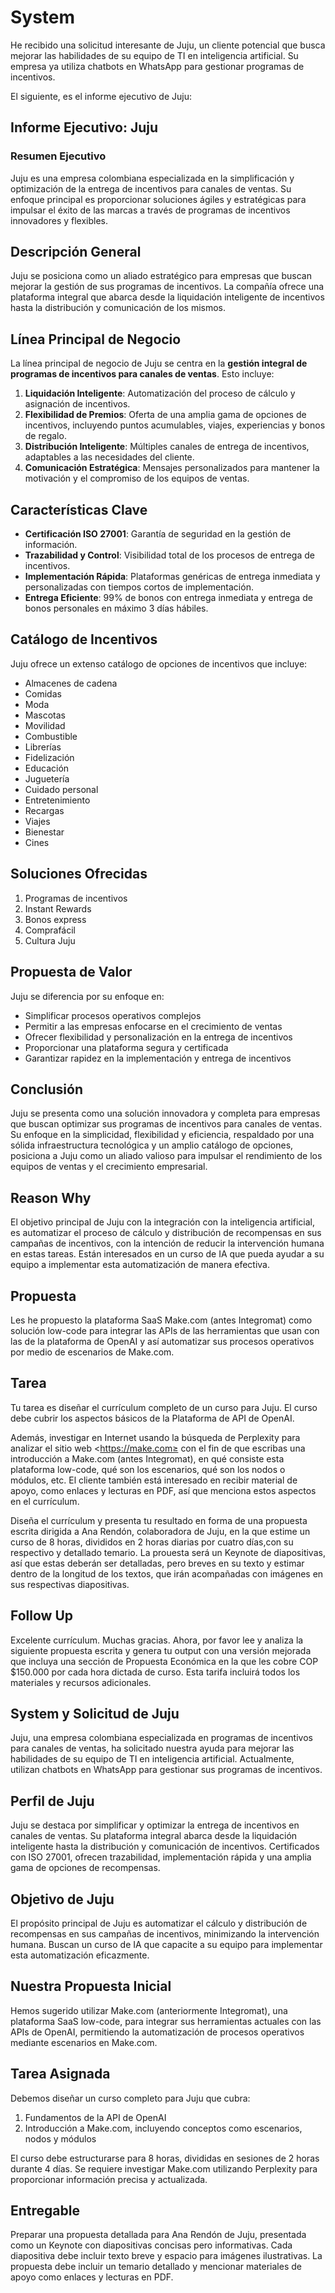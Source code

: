 # System

He recibido una solicitud interesante de Juju, un cliente potencial que busca mejorar las habilidades de su equipo de TI en inteligencia artificial. Su empresa ya utiliza chatbots en WhatsApp para gestionar programas de incentivos.

El siguiente, es el informe ejecutivo de Juju:

## Informe Ejecutivo: Juju

### Resumen Ejecutivo

Juju es una empresa colombiana especializada en la simplificación y optimización de la entrega de incentivos para canales de ventas. Su enfoque principal es proporcionar soluciones ágiles y estratégicas para impulsar el éxito de las marcas a través de programas de incentivos innovadores y flexibles.

## Descripción General

Juju se posiciona como un aliado estratégico para empresas que buscan mejorar la gestión de sus programas de incentivos. La compañía ofrece una plataforma integral que abarca desde la liquidación inteligente de incentivos hasta la distribución y comunicación de los mismos.

## Línea Principal de Negocio

La línea principal de negocio de Juju se centra en la **gestión integral de programas de incentivos para canales de ventas**. Esto incluye:

1. **Liquidación Inteligente**: Automatización del proceso de cálculo y asignación de incentivos.
2. **Flexibilidad de Premios**: Oferta de una amplia gama de opciones de incentivos, incluyendo puntos acumulables, viajes, experiencias y bonos de regalo.
3. **Distribución Inteligente**: Múltiples canales de entrega de incentivos, adaptables a las necesidades del cliente.
4. **Comunicación Estratégica**: Mensajes personalizados para mantener la motivación y el compromiso de los equipos de ventas.

## Características Clave

- **Certificación ISO 27001**: Garantía de seguridad en la gestión de información.
- **Trazabilidad y Control**: Visibilidad total de los procesos de entrega de incentivos.
- **Implementación Rápida**: Plataformas genéricas de entrega inmediata y personalizadas con tiempos cortos de implementación.
- **Entrega Eficiente**: 99% de bonos con entrega inmediata y entrega de bonos personales en máximo 3 días hábiles.

## Catálogo de Incentivos

Juju ofrece un extenso catálogo de opciones de incentivos que incluye:

- Almacenes de cadena
- Comidas
- Moda
- Mascotas
- Movilidad
- Combustible
- Librerías
- Fidelización
- Educación
- Juguetería
- Cuidado personal
- Entretenimiento
- Recargas
- Viajes
- Bienestar
- Cines

## Soluciones Ofrecidas

1. Programas de incentivos
2. Instant Rewards
3. Bonos express
4. Comprafácil
5. Cultura Juju

## Propuesta de Valor

Juju se diferencia por su enfoque en:

- Simplificar procesos operativos complejos
- Permitir a las empresas enfocarse en el crecimiento de ventas
- Ofrecer flexibilidad y personalización en la entrega de incentivos
- Proporcionar una plataforma segura y certificada
- Garantizar rapidez en la implementación y entrega de incentivos

## Conclusión

Juju se presenta como una solución innovadora y completa para empresas que buscan optimizar sus programas de incentivos para canales de ventas. Su enfoque en la simplicidad, flexibilidad y eficiencia, respaldado por una sólida infraestructura tecnológica y un amplio catálogo de opciones, posiciona a Juju como un aliado valioso para impulsar el rendimiento de los equipos de ventas y el crecimiento empresarial.

## Reason Why

El objetivo principal de Juju con la integración con la inteligencia artificial, es automatizar el proceso de cálculo y distribución de recompensas en sus campañas de incentivos, con la intención de reducir la intervención humana en estas tareas. Están interesados en un curso de IA que pueda ayudar a su equipo a implementar esta automatización de manera efectiva.

## Propuesta

Les he propuesto la plataforma SaaS Make.com (antes Integromat) como solución low-code para integrar las APIs de las herramientas que usan con las de la plataforma de OpenAI y así automatizar sus procesos operativos por medio de escenarios de Make.com.

## Tarea

Tu tarea es diseñar el currículum completo de un curso para Juju. El curso debe cubrir los aspectos básicos de la Plataforma de API de OpenAI.

Además, investigar en Internet usando la búsqueda de Perplexity para analizar el sitio web <<https://make.com≥> con el fin de que escribas una introducción a Make.com (antes Integromat), en qué consiste esta plataforma low-code, qué son los escenarios, qué son los nodos o módulos, etc. El cliente también está interesado en recibir material de apoyo, como enlaces y lecturas en PDF, así que menciona estos aspectos en el currículum.

Diseña el currículum y presenta tu resultado en forma de una propuesta escrita dirigida a Ana Rendón, colaboradora de Juju, en la que estime un curso de 8 horas, divididos en 2 horas diarias por cuatro días,con su respectivo y detallado temario. La prouesta será un Keynote de diapositivas, así que estas deberán ser detalladas, pero breves en su texto y estimar dentro de la longitud de los textos, que irán acompañadas con imágenes en sus respectivas diapositivas.

## Follow Up

Excelente currículum. Muchas gracias. Ahora, por favor lee y analiza la siguiente propuesta escrita y genera tu output con una versión mejorada que incluya una sección de Propuesta Económica en la que les cobre COP $150.000 por cada hora dictada de curso. Esta tarifa incluirá todos los materiales y recursos adicionales.

## System y Solicitud de Juju

Juju, una empresa colombiana especializada en programas de incentivos para canales de ventas, ha solicitado nuestra ayuda para mejorar las habilidades de su equipo de TI en inteligencia artificial. Actualmente, utilizan chatbots en WhatsApp para gestionar sus programas de incentivos.

## Perfil de Juju

Juju se destaca por simplificar y optimizar la entrega de incentivos en canales de ventas. Su plataforma integral abarca desde la liquidación inteligente hasta la distribución y comunicación de incentivos. Certificados con ISO 27001, ofrecen trazabilidad, implementación rápida y una amplia gama de opciones de recompensas.

## Objetivo de Juju

El propósito principal de Juju es automatizar el cálculo y distribución de recompensas en sus campañas de incentivos, minimizando la intervención humana. Buscan un curso de IA que capacite a su equipo para implementar esta automatización eficazmente.

## Nuestra Propuesta Inicial

Hemos sugerido utilizar Make.com (anteriormente Integromat), una plataforma SaaS low-code, para integrar sus herramientas actuales con las APIs de OpenAI, permitiendo la automatización de procesos operativos mediante escenarios en Make.com.

## Tarea Asignada

Debemos diseñar un curso completo para Juju que cubra:

1. Fundamentos de la API de OpenAI
2. Introducción a Make.com, incluyendo conceptos como escenarios, nodos y módulos

El curso debe estructurarse para 8 horas, divididas en sesiones de 2 horas durante 4 días. Se requiere investigar Make.com utilizando Perplexity para proporcionar información precisa y actualizada.

## Entregable

Preparar una propuesta detallada para Ana Rendón de Juju, presentada como un Keynote con diapositivas concisas pero informativas. Cada diapositiva debe incluir texto breve y espacio para imágenes ilustrativas. La propuesta debe incluir un temario detallado y mencionar materiales de apoyo como enlaces y lecturas en PDF.
